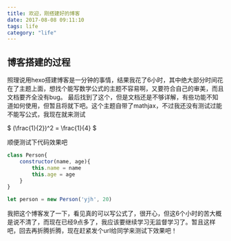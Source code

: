 ```yaml
---
title: 欢迎，刚搭建好的博客
date: 2017-08-08 09:11:10
tags: life
category: "life" 
---
```



## 博客搭建的过程

照理说用hexo搭建博客是一分钟的事情，结果我花了6小时，其中绝大部分时间花在了主题上面，想找个能写数学公式的主题不容易啊，又要符合自己的审美，而且文档要齐全没有bug。
最后找到了这个，但是文档还是不够详解，有些功能不知道如何使用，但暂且将就下吧。这个主题自带了mathjax，不过我还没有测试过能不能写公式，我现在就来测试

$ (\frac{1}{2})^2 = \frac{1}{4} $

顺便测试下代码效果吧
```js
class Person{
    constructor(name, age){
        this.name = name
        this.age = age
    }
}

let person = new Person('yjh', 20)
```

我把这个博客发了一下，看见真的可以写公式了，很开心，但这6个小时的苦大概是说不清了，而现在已经9点多了，我应该要继续学习无监督学习了。暂且这样吧，回去再折腾折腾，现在赶紧发个url给同学来测试下效果吧！

